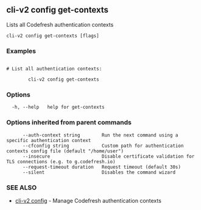 ## cli-v2 config get-contexts

Lists all Codefresh authentication contexts

```
cli-v2 config get-contexts [flags]
```

### Examples

```

# List all authentication contexts:

        cli-v2 config get-contexts
```

### Options

```
  -h, --help   help for get-contexts
```

### Options inherited from parent commands

```
      --auth-context string        Run the next command using a specific authentication context
      --cfconfig string            Custom path for authentication contexts config file (default "/home/user")
      --insecure                   Disable certificate validation for TLS connections (e.g. to g.codefresh.io)
      --request-timeout duration   Request timeout (default 30s)
      --silent                     Disables the command wizard
```

### SEE ALSO

* [cli-v2 config](cli-v2_config.md)	 - Manage Codefresh authentication contexts

